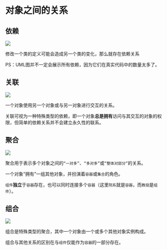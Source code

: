 # 对象之间的关系

## 依赖

![](https://img-blog.csdnimg.cn/20201003204249990.png)

修改一个类的定义可能会造成另一个类的变化，那么就存在依赖关系

PS：UML图并不一定会展示所有依赖，因为它们在真实代码中的数量太多了。

## 关联

![](https://img-blog.csdnimg.cn/20201003204636326.png)

一个对象使用另一个对象或与另一对象进行交互的关系。  

关联可视为一种特殊类型的依赖，即一个对象**总是拥有**访问与其交互的对象的权限，但简单的依赖关系并不会建立永久性的联系。

## 聚合

![](https://img-blog.csdnimg.cn/20201003205654417.png)

聚合用于表示多个对象之间的`“一对多”`、`“多对多”`或`“整体对部分”`的关系。  

一个对象“拥有”一组其他对象，并扮演着`容器`或`集合`的角色。  

`组件`**独立**于`容器`存在，也可以同时连接多个`容器`（这里`院系`就是`容器`，而`教授`是`组件`）。

## 组合

![](https://img-blog.csdnimg.cn/20201003210744321.png)

组合是特殊类型的聚合，其中一个对象由一个或多个其他对象实例构成。  

组合与其他关系的区别在与`组件`仅能作为`容器`的一部分存在。  
